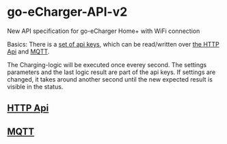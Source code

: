 # go-eCharger-API-v2
New API specification for go-eCharger Home+ with WiFi connection

Basics: There is a [set of api keys](apikeys-en.md), which can be read/written over [the HTTP Api](http-en.md) and [MQTT](mqtt-en.md).

The Charging-logic will be executed once everey second. The settings parameters and the last logic result are part of the api keys. If settings are changed, it takes around another second until the new expected result is visible in the status.

## [HTTP Api](http-en.md)

## [MQTT](mqtt-en.md)
